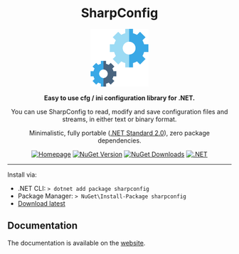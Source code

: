 <div class="title-block" style="text-align: center;" align="center">

# SharpConfig

<p><img title="Polly logo" src="Docs/assets/images/logo.svg" width="130" height="130"></p>

**Easy to use cfg / ini configuration library for .NET.**

You can use SharpConfig to read, modify and save configuration files and streams, in either text or binary format.

Minimalistic, fully portable ([.NET Standard 2.0](https://learn.microsoft.com/en-us/dotnet/standard/net-standard?tabs=net-standard-2-0#select-net-standard-version)), zero package dependencies.

[![Homepage](https://img.shields.io/badge/Homepage-blue)](https://dervis.de/sharpconfig)
[![NuGet Version](https://img.shields.io/nuget/v/sharpconfig)](https://www.nuget.org/packages/sharpconfig) 
[![NuGet Downloads](https://img.shields.io/nuget/dt/sharpconfig)](https://www.nuget.org/packages/sharpconfig)
[![.NET](https://github.com/cdervis/SharpConfig/actions/workflows/dotnet.yml/badge.svg)](https://github.com/cdervis/SharpConfig/actions/workflows/dotnet.yml)

</div>

---

Install via:

- .NET CLI: `> dotnet add package sharpconfig`
- Package Manager: `> NuGet\Install-Package sharpconfig`
- [Download latest](https://github.com/cdervis/SharpConfig/archive/refs/tags/v3.2.9.1.zip)

## Documentation

The documentation is available on the [website](https://dervis.de/sharpconfig).

